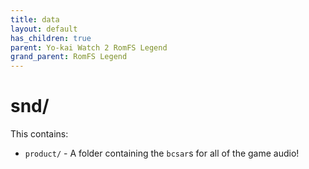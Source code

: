```yaml
---
title: data
layout: default
has_children: true
parent: Yo-kai Watch 2 RomFS Legend
grand_parent: RomFS Legend
---
```

# snd/

This contains:
* `product/` - A folder containing the `bcsar`s for all of the game audio!
